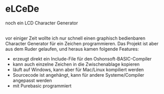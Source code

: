 # eLCeDe
noch ein LCD Character Generator<br><br>

vor einiger Zeit wollte ich nur schnell einen graphisch bedienbaren 
Character Generator für ein Zeichen programmieren. Das Projekt ist aber 
aus dem Ruder gelaufen, und heraus kamen folgende Features:

- erzeugt direkt ein Include-File für den Oshonsoft-BASIC-Compiler
- kann auch einzelne Zeichen in die Zwischenablage kopieren
- läuft auf Windows, kann aber für Mac/Linux kompiliert werden
- Sourcecode ist angehängt, kann für andere Systeme/Compiler angepasst 
werden
- mit Purebasic programmiert

